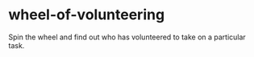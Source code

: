 # wheel-of-volunteering
Spin the wheel and find out who has volunteered to take on a particular task.
